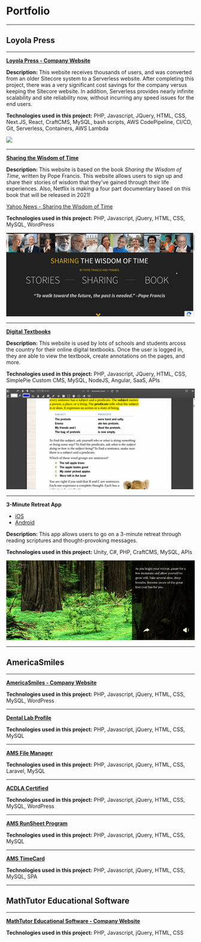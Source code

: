# Portfolio

---

## Loyola Press
---

**[Loyola Press - Company Website](https://www.loyolapress.com/)**

**Description:** 
This website receives thousands of users, and was converted from an older Sitecore system to a Serverless website. After completing this project, there was a very significant cost savings for the company versus keeping the Sitecore website. In addition, Serverless provides nearly infinite scalability and site reliability now, without incurring any speed issues for the end users.

**Technologies used in this project:** PHP, Javascript, JQuery, HTML, CSS, Next.JS, React, CraftCMS, MySQL, bash scripts, AWS CodePipeline, CI/CD, Git, Serverless, Containers, AWS Lambda

[<img src="images/website-loyolapress-2.gif?raw=true"/>](https://www.loyolapress.com/)

---
**[Sharing the Wisdom of Time](https://sharingwisdomoftime.com/)**

**Description:** 
This website is based on the book *Sharing the Wisdom of Time*, written by Pope Francis. This website allows users to sign up and share their stories of wisdom that they've gained through their life experiences. Also, Netflix is making a four part documentary based on this book that will be released in 2021!

[Yahoo News - Sharing the Wisdom of Time](https://news.yahoo.com/pope-francis-book-sharing-wisdom-110017389.html)

**Technologies used in this project:** PHP, Javascript, jQuery, HTML, CSS, MySQL, WordPress

[<img src="images/website-swot.gif?raw=true"/>](https://sharingwisdomoftime.com/)

---
**[Digital Textbooks](https://digital.loyolapress.com/)**

**Description:** 
This website is used by lots of schools and students arcoss the country for their online digital textbooks. Once the user is logged in, they are able to view the textbook, create annotations on the pages, and more. 

**Technologies used in this project:** PHP, Javascript, JQuery, HTML, CSS, SimplePie Custom CMS, MySQL, NodeJS, Angular, SaaS, APIs

[<img src="images/website-digitaltextbooks-lp.gif?raw=true"/>](https://digital.loyolapress.com/)

---
**3-Minute Retreat App**

- [iOS](https://apps.apple.com/us/app/3-minute-retreat/id323368405)
- [Android](https://play.google.com/store/apps/details?id=com.ThreeMinuteRetreat&hl=en_US&gl=US)

**Description:** 
This app allows users to go on a 3-minute retreat through reading scriptures and thought-provoking messages. 

**Technologies used in this project:** Unity, C#, PHP, CraftCMS, MySQL, APIs

<img src="images/app-3mr.gif?raw=true"/>

---

## AmericaSmiles
---

**[AmericaSmiles - Company Website](https://www.americasmiles.com/)**

**Technologies used in this project:** PHP, Javascript, jQuery, HTML, CSS, MySQL, WordPress

---

**[Dental Lab Profile](http://www.dentallabprofile.com/)**

**Technologies used in this project:** PHP, Javascript, jQuery, HTML, CSS, MySQL

---

**[AMS File Manager](http://beta.amsdti.com/)**

**Technologies used in this project:** PHP, Javascript, jQuery, HTML, CSS, Laravel, MySQL

---

**[ACDLA Certified](https://acdlacertified.com/)**

**Technologies used in this project:** PHP, Javascript, jQuery, HTML, CSS, MySQL, WordPress

---

**[AMS RunSheet Program](http://amsdti.com/runs/)**

**Technologies used in this project:** PHP, Javascript, jQuery, HTML, CSS, MySQL

---

**[AMS TimeCard](https://amstimecard.com/)**

**Technologies used in this project:** PHP, Javascript, jQuery, HTML, CSS, MySQL, SPA

---

## MathTutor Educational Software
---

**[MathTutor Educational Software - Company Website](https://www.mathtutor.com/)**

**Technologies used in this project:** PHP, Javascript, jQuery, HTML, CSS



